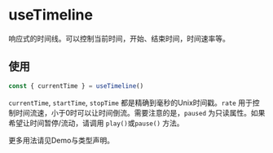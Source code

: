 # useTimeline

响应式的时间线。可以控制当前时间，开始、结束时间，时间速率等。

## 使用

```js
const { currentTime } = useTimeline()
```

`currentTime`, `startTime`, `stopTime` 都是精确到毫秒的Unix时间戳。`rate` 用于控制时间流速，小于0时可以让时间倒流。需要注意的是，`paused` 为只读属性。如果希望让时间暂停/流动，请调用 `play()`或`pause()` 方法。

更多用法请见Demo与类型声明。
